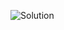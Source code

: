 ![Solution](https://github.com/AhmedAtia1507/Learn_in_Depth_Embedded_Systems_Diploma/assets/104103615/edc45dc3-eee8-484b-95e7-b862eb293363)
